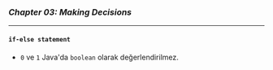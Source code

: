 ### _Chapter 03: Making Decisions_

---

#### `if-else statement`
 - `0` ve `1` Java'da `boolean` olarak değerlendirilmez.